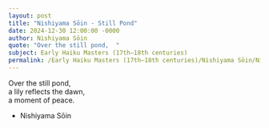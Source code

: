 ```yaml
---
layout: post
title: "Nishiyama Sōin - Still Pond"
date: 2024-12-30 12:00:00 -0000
author: Nishiyama Sōin
quote: "Over the still pond,  "
subject: Early Haiku Masters (17th–18th centuries)
permalink: /Early Haiku Masters (17th–18th centuries)/Nishiyama Sōin/Nishiyama Sōin - Still Pond
---
```


Over the still pond,  
a lily reflects the dawn,  
a moment of peace.


- Nishiyama Sōin
